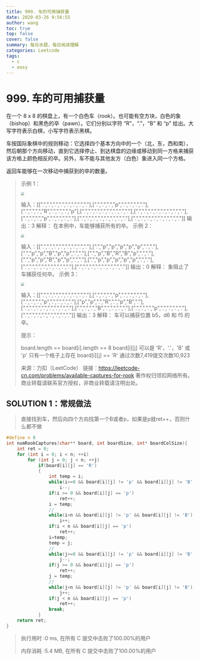 ```yaml
---
title: 999. 车的可用捕获量
date: 2020-03-26 9:56:55
author: wang
toc: true
top: false
cover: false
summary: 每日水题，每日阅读理解
categories: Leetcode
tags:
  - c
  - easy
---
```


# 999. 车的可用捕获量

在一个 8 x 8 的棋盘上，有一个白色车（rook）。也可能有空方块，白色的象（bishop）和黑色的卒（pawn）。它们分别以字符 “R”，“.”，“B” 和 “p” 给出。大写字符表示白棋，小写字符表示黑棋。

车按国际象棋中的规则移动：它选择四个基本方向中的一个（北，东，西和南），然后朝那个方向移动，直到它选择停止、到达棋盘的边缘或移动到同一方格来捕获该方格上颜色相反的卒。另外，车不能与其他友方（白色）象进入同一个方格。

返回车能够在一次移动中捕获到的卒的数量。



> 示例 1：
>
> <img src="https://assets.leetcode-cn.com/aliyun-lc-upload/uploads/2019/02/23/1253_example_1_improved.PNG" style="zoom:50%;" />
>
> 输入：[[".",".",".",".",".",".",".","."],[".",".",".","p",".",".",".","."],[".",".",".","R",".",".",".","p"],[".",".",".",".",".",".",".","."],[".",".",".",".",".",".",".","."],[".",".",".","p",".",".",".","."],[".",".",".",".",".",".",".","."],[".",".",".",".",".",".",".","."]]
> 输出：3
> 解释：
> 在本例中，车能够捕获所有的卒。
> 示例 2：
>
> <img src="https://assets.leetcode-cn.com/aliyun-lc-upload/uploads/2019/02/23/1253_example_2_improved.PNG" style="zoom:50%;" />
>
> 输入：[[".",".",".",".",".",".",".","."],[".","p","p","p","p","p",".","."],[".","p","p","B","p","p",".","."],[".","p","B","R","B","p",".","."],[".","p","p","B","p","p",".","."],[".","p","p","p","p","p",".","."],[".",".",".",".",".",".",".","."],[".",".",".",".",".",".",".","."]]
> 输出：0
> 解释：
> 象阻止了车捕获任何卒。
> 示例 3：
>
> <img src="https://assets.leetcode-cn.com/aliyun-lc-upload/uploads/2019/02/23/1253_example_2_improved.PNG" style="zoom:50%;" />
>
> 输入：[[".",".",".",".",".",".",".","."],[".",".",".","p",".",".",".","."],[".",".",".","p",".",".",".","."],["p","p",".","R",".","p","B","."],[".",".",".",".",".",".",".","."],[".",".",".","B",".",".",".","."],[".",".",".","p",".",".",".","."],[".",".",".",".",".",".",".","."]]
> 输出：3
> 解释： 
> 车可以捕获位置 b5，d6 和 f5 的卒。
>
>
> 提示：
>
> board.length == board[i].length == 8
> board[i][j] 可以是 'R'，'.'，'B' 或 'p'
> 只有一个格子上存在 board[i][j] == 'R'
> 通过次数7,419提交次数10,923
>
> 来源：力扣（LeetCode）
> 链接：https://leetcode-cn.com/problems/available-captures-for-rook
> 著作权归领扣网络所有。商业转载请联系官方授权，非商业转载请注明出处。

## SOLUTION 1：常规做法

> 直接找到车，然后向四个方向找第一个B或者p，如果是p就ret++，否则什么都不做

```c
#define n 8
int numRookCaptures(char** board, int boardSize, int* boardColSize){
	int ret = 0;
	for (int i = 0; i < n; ++i)
		for (int j = 0; j < n; ++j)
			if(board[i][j] == 'R')
			{
				int temp = i;
				while(i>=0 && board[i][j] != 'p' && board[i][j] != 'B')
					i--;
				if(i >= 0 && board[i][j] == 'p')
					ret++;
				i = temp;
				//
				while(i<n && board[i][j] != 'p' && board[i][j] != 'B')
					i++;
				if(i < n && board[i][j] == 'p')
					ret++;
                i=temp;
				temp = j;
				//
				while(j>=0 && board[i][j] != 'p' && board[i][j] != 'B')
					j--;
				if(j >= 0 && board[i][j] == 'p')
					ret++;
				j = temp;
				//
				while(j<n && board[i][j] != 'p' && board[i][j] != 'B')
					j++;
				if(j < n && board[i][j] == 'p')
					ret++;
				break;
			}
	return ret;
}
```

> 执行用时 :0 ms, 在所有 C 提交中击败了100.00%的用户
>
> 内存消耗 :5.4 MB, 在所有 C 提交中击败了100.00%的用户
